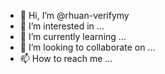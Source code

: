 - 👋 Hi, I’m @rhuan-verifymy
- 👀 I’m interested in ...
- 🌱 I’m currently learning ...
- 💞️ I’m looking to collaborate on ...
- 📫 How to reach me ...

<!---
rhuan-verifymy/rhuan-verifymy is a ✨ special ✨ repository because its `README.md` (this file) appears on your GitHub profile.
You can click the Preview link to take a look at your changes.
--->

